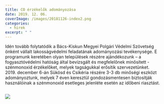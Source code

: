 ```yaml
---
title: CO érzékelők adományozása
date: 2019. 12. 06.
coverImage: /images/20181126-index2.png
categories:
  - hirek
excerpt: " "
---
```

Idén tovább folytatódik a Bács-Kiskun Megyei Polgári Védelmi Szövetség önként vállalt lakosságvédelmi feladatának adományozási tevékenysége.  E programunk keretében olyan települések részére ajándékozunk – a fogyasztóvédelmi hatóság által bevizsgált és megfelelőnek minősített - szénmonoxid érzékelőket, melyek tagságukkal erősítik szervezetünket. 2019. december 6-án Sükösd és Csikéria részére 3-3 db minőségi eszközt adományoztunk, melyek 7 éven keresztül gondozásmentesen biztosítják használóinak a szénmonoxid esetleges jelenléte esetén az időbeni riasztást. 

![]()

![](/images/20191206-1.jpg)
